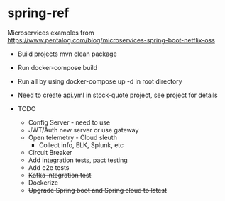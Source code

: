 # spring-ref
Microservices examples from https://www.pentalog.com/blog/microservices-spring-boot-netflix-oss

* Build projects mvn clean package
* Run docker-compose build
* Run all by using docker-compose up -d in root directory
* Need to create api.yml in stock-quote project, see project for details

* TODO
  * Config Server - need to use
  * JWT/Auth new server or use gateway
  * Open telemetry - Cloud sleuth 
    * Collect info, ELK, Splunk, etc
  * Circuit Breaker
  * Add integration tests, pact testing
  * Add e2e tests
  * ~~Kafka integration test~~
  * ~~Dockerize~~
  * ~~Upgrade Spring boot and Spring cloud to latest~~

